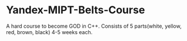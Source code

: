 # Yandex-MIPT-Belts-Course

A hard course to become GOD in C++.
Consists of 5 parts(white, yellow, red, brown, black) 4-5 weeks each.

